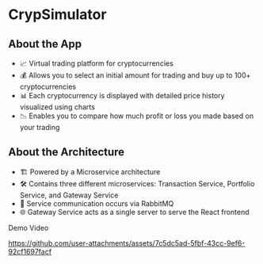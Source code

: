 # CrypSimulator

## About the App

- 📈 Virtual trading platform for cryptocurrencies
- 💰 Allows you to select an initial amount for trading and buy up to 100+ cryptocurrencies
- 📊 Each cryptocurrency is displayed with detailed price history visualized using charts
- 📉 Enables you to compare how much profit or loss you made based on your trading

## About the Architecture

- 🏗️ Powered by a Microservice architecture
- 🛠️ Contains three different microservices: Transaction Service, Portfolio Service, and Gateway Service
- 🔄 Service communication occurs via RabbitMQ
- 🌐 Gateway Service acts as a single server to serve the React frontend

Demo Video

https://github.com/user-attachments/assets/7c5dc5ad-5fbf-43cc-9ef6-92cf1697facf




